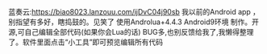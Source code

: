 蓝奏云:https://biao8023.lanzouu.com/ijDvC04j90sb
我以前的Android app ，别指望有多好，瞎捣鼓的。见笑了
使用Androlua+4.4.3 Android9环境 制作。开源,可自己编辑全部代码(如果你会Lua的话)
BUG多,也别反馈给我了,我懒得整理了。软件里面点击“小工具”即可预览编辑所有代码
